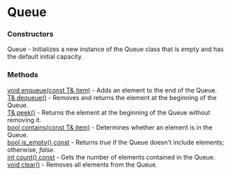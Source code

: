 # Queue

### Constructors
Queue - Initializes a new instance of the Queue class that is empty and has the default initial capacity.

### Methods
[void enqueue(const T& item)](https://github.com/marcelochaves95/collections/blob/865a1772eee2fd0d986550cf9ad1b87c3235365e/src/queue.h#L21) - Adds an element to the end of the Queue.<br>
[T& dequeue()](https://github.com/marcelochaves95/collections/blob/865a1772eee2fd0d986550cf9ad1b87c3235365e/src/queue.h#L26) - Removes and returns the element at the beginning of the Queue.<br>
[T& peek()](https://github.com/marcelochaves95/collections/blob/865a1772eee2fd0d986550cf9ad1b87c3235365e/src/queue.h#L38) - Returns the element at the beginning of the Queue without removing it.<br>
[bool contains(const T& item)](https://github.com/marcelochaves95/collections/blob/865a1772eee2fd0d986550cf9ad1b87c3235365e/src/queue.h#L48) - Determines whether an element is in the Queue.<br>
[bool is_empty() const](https://github.com/marcelochaves95/collections/blob/865a1772eee2fd0d986550cf9ad1b87c3235365e/src/queue.h#L53) - Returns _true_ if the Queue doesn't include elements; otherwise, _false_.<br>
[int count() const](https://github.com/marcelochaves95/collections/blob/865a1772eee2fd0d986550cf9ad1b87c3235365e/src/queue.h#L58) - Gets the number of elements contained in the Queue.<br>
[void clear()](https://github.com/marcelochaves95/collections/blob/865a1772eee2fd0d986550cf9ad1b87c3235365e/src/queue.h#L63) - Removes all elements from the Queue.<br>
